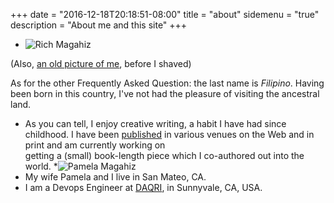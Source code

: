 +++
date = "2016-12-18T20:18:51-08:00"
title = "about"
sidemenu = "true"
description = "About me and this site"
+++

* ![Rich Magahiz](/media/sepia-headshot.png)

(Also, [an old picture of me](http://img370.imageshack.us/img370/5341/hpim49559my.jpg), before I shaved)

As for the other Frequently Asked Question:  the last name is *Filipino*.  Having been born in this country, I've not had the
pleasure of visiting the ancestral land.

* As you can tell, I enjoy creative writing, a habit I have had since childhood. I have been
[published](http://magahiz.com/frabjous/writing.html "Writing of Rich Magahiz")
in various venues on the Web and in print and am currently working on<br />getting a (small) book-length piece which I co-authored out into the world.
*![Pamela Magahiz](/media/pmsquare.JPG)
* My wife Pamela and I live in San Mateo, CA.
* I am a Devops Engineer at [DAQRI](http://daqri.com), in Sunnyvale, CA, USA.

